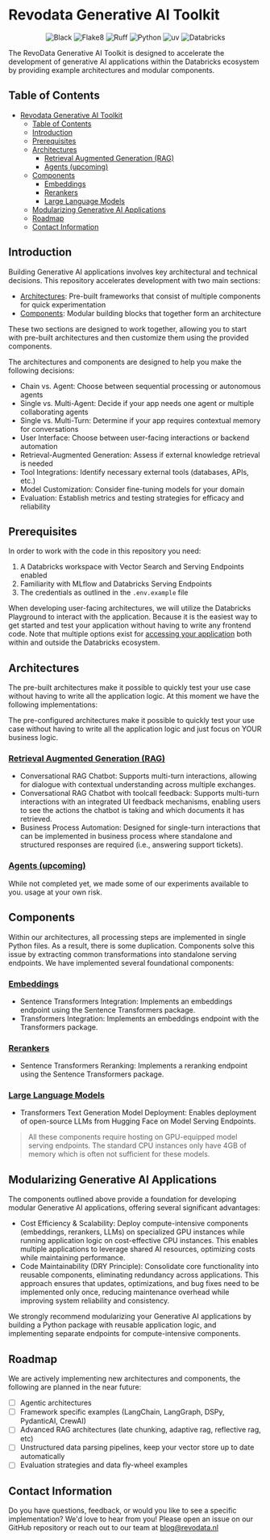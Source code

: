 # Revodata Generative AI Toolkit

<div align="center">

![Black](https://img.shields.io/badge/code%20style-black-000000.svg)
![Flake8](https://img.shields.io/badge/code%20style-flake8-blue.svg)
![Ruff](https://img.shields.io/endpoint?url=https://raw.githubusercontent.com/astral-sh/ruff/main/assets/badge/v2.json)
![Python](https://img.shields.io/badge/python-3.10-blue.svg)
![uv](https://img.shields.io/badge/uv-0.1.11-blue)
![Databricks](https://img.shields.io/badge/Platform-Databricks-brightgreen)

</div>

The RevoData Generative AI Toolkit is designed to accelerate the development of generative AI applications within the Databricks ecosystem by providing example architectures and modular components.

## Table of Contents

- [Revodata Generative AI Toolkit](#revodata-generative-ai-toolkit)
  - [Table of Contents](#table-of-contents)
  - [Introduction](#introduction)
  - [Prerequisites](#prerequisites)
  - [Architectures](#architectures)
    - [Retrieval Augmented Generation (RAG)](#retrieval-augmented-generation-rag)
    - [Agents (upcoming)](#agents-upcoming)
  - [Components](#components)
    - [Embeddings](#embeddings)
    - [Rerankers](#rerankers)
    - [Large Language Models](#large-language-models)
  - [Modularizing Generative AI Applications](#modularizing-generative-ai-applications)
  - [Roadmap](#roadmap)
  - [Contact Information](#contact-information)

## Introduction

Building Generative AI applications involves key architectural and technical decisions. This repository accelerates development with two main sections:

- [Architectures](#architectures): Pre-built frameworks that consist of multiple components for quick experimentation
- [Components](#components): Modular building blocks that together form an architecture

These two sections are designed to work together, allowing you to start with pre-built architectures and then customize them using the provided components.

The architectures and components are designed to help you make the following decisions:

- Chain vs. Agent: Choose between sequential processing or autonomous agents
- Single vs. Multi-Agent: Decide if your app needs one agent or multiple collaborating agents
- Single vs. Multi-Turn: Determine if your app requires contextual memory for conversations
- User Interface: Choose between user-facing interactions or backend automation
- Retrieval-Augmented Generation: Assess if external knowledge retrieval is needed
- Tool Integrations: Identify necessary external tools (databases, APIs, etc.)
- Model Customization: Consider fine-tuning models for your domain
- Evaluation: Establish metrics and testing strategies for efficacy and reliability

## Prerequisites

In order to work with the code in this repository you need:

1. A Databricks workspace with Vector Search and Serving Endpoints enabled
2. Familiarity with MLflow and Databricks Serving Endpoints
3. The credentials as outlined in the `.env.example` file

When developing user-facing architectures, we will utilize the Databricks Playground to interact with the application. Because it is the easiest way to get started and test your application without having to write any frontend code.
Note that multiple options exist for [accessing your application](/frontend-guide.md) both within and outside the Databricks ecosystem.

## Architectures

The pre-built architectures make it possible to quickly test your use case without having to write all the application logic. At this moment we have the following implementations:

The pre-configured architectures make it possible to quickly test your use case without having to write all the application logic and just focus on YOUR business logic.

### [Retrieval Augmented Generation (RAG)](/architectures/retrieval-augmented-generation/)

- Conversational RAG Chatbot: Supports multi-turn interactions, allowing for dialogue with contextual understanding across multiple exchanges.
- Conversational RAG Chatbot with toolcall feedback: Supports multi-turn interactions with an integrated UI feedback mechanisms, enabling users to see the actions the chatbot is taking and which documents it has retrieved.
- Business Process Automation: Designed for single-turn interactions that can be implemented in business process where standalone and structured responses are required (i.e., answering support tickets).

### [Agents (upcoming)](/architectures/roadmap-experiments/)

While not completed yet, we made some of our experiments available to you. usage at your own risk.

## Components

Within our architectures, all processing steps are implemented in single Python files. As a result, there is some duplication. Components solve this issue by extracting common transformations into standalone serving endpoints. We have implemented several foundational components:

### [Embeddings](/components/embeddings/)

- Sentence Transformers Integration: Implements an embeddings endpoint using the Sentence Transformers package.
- Transformers Integration: Implements an embeddings endpoint with the Transformers package.

### [Rerankers](/components/rerankers/)

- Sentence Transformers Reranking: Implements a reranking endpoint using the Sentence Transformers package.

### [Large Language Models](/components/large-language-models/)

- Transformers Text Generation Model Deployment: Enables deployment of open-source LLMs from Hugging Face on Model Serving Endpoints.

> All these components require hosting on GPU-equipped model serving endpoints. The standard CPU instances only have 4GB of memory which is often not sufficient for these models.

## Modularizing Generative AI Applications

The components outlined above provide a foundation for developing modular Generative AI applications, offering several significant advantages:

- Cost Efficiency & Scalability: Deploy compute-intensive components (embeddings, rerankers, LLMs) on specialized GPU instances while running application logic on cost-effective CPU instances. This enables multiple applications to leverage shared AI resources, optimizing costs while maintaining performance.
- Code Maintainability (DRY Principle): Consolidate core functionality into reusable components, eliminating redundancy across applications. This approach ensures that updates, optimizations, and bug fixes need to be implemented only once, reducing maintenance overhead while improving system reliability and consistency.

We strongly recommend modularizing your Generative AI applications by building a Python package with reusable application logic, and implementing separate endpoints for compute-intensive components.

## Roadmap

We are actively implementing new architectures and components, the following are planned in the near future:

- [ ]  Agentic architectures
- [ ]  Framework specific examples (LangChain, LangGraph, DSPy, PydanticAI, CrewAI)
- [ ]  Advanced RAG architectures (late chunking, adaptive rag, reflective rag, etc)
- [ ]  Unstructured data parsing pipelines, keep your vector store up to date automatically
- [ ]  Evaluation strategies and data fly-wheel examples

## Contact Information

Do you have questions, feedback, or would you like to see a specific implementation? We'd love to hear from you! Please open an issue on our GitHub repository or reach out to our team at [blog@revodata.nl](mailto:blog@revodata.nl)
